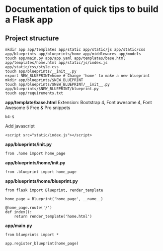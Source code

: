 # Documentation of quick tips to build a Flask app

## Project structure

```
mkdir app app/templates app/static app/static/js app/static/css app/blueprints app/blueprints/home app/middlewares app/models
touch app/main.py app/app.yaml app/templates/base.html app/templates/home.html app/static/js/index.js app/static/css/style.css
touch app/blueprints/__init__.py
export NEW_BLUEPRINT=home # Change 'home' to make a new blueprint
mkdir app/blueprints/$NEW_BLUEPRINT
touch app/blueprints/$NEW_BLUEPRINT/__init__.py app/blueprints/$NEW_BLUEPRINT/blueprint.py
touch app/requirements.txt
```

**app/template/base.html**
Extension: Bootstrap 4, Font awesome 4, Font Awesome 5 Free & Pro snippets
```
b4-$
```
Add javascript
```
<script src="static/index.js"></script>
```

**app/blueprints/__init__.py**
```
from .home import home_page
```
**app/blueprints/home/__init__.py**
```
from .blueprint import home_page
```
**app/blueprints/home/blueprint.py**
```
from flask import Blueprint, render_template

home_page = Blueprint('home_page', __name__)

@home_page.route('/')
def index():
    return render_template('home.html')
```
**app/main.py**
```
from blueprints import *

app.register_blueprint(home_page)
```